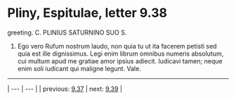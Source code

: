 # Pliny, Espitulae, letter 9.38

greeting. C. PLINIUS SATURNINO SUO S.



1. Ego vero Rufum nostrum laudo, non quia tu ut ita facerem petisti sed quia est ille dignissimus. Legi enim librum omnibus numeris absolutum, cui multum apud me gratiae amor ipsius adiecit. Iudicavi tamen; neque enim soli iudicant qui maligne legunt. Vale.



---

| --- | --- |
| previous: [9.37](../9.37/) | next: [9.39](../9.39/) |